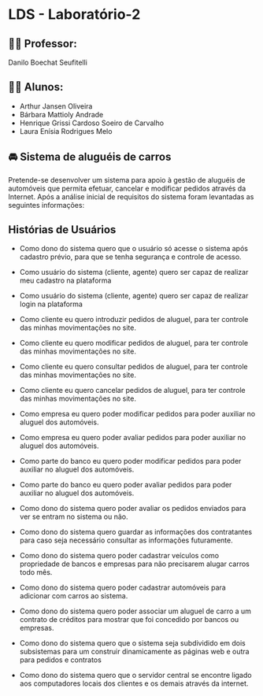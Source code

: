 # LDS - Laboratório-2

## 👨‍🏫 Professor:
Danilo Boechat Seufitelli

## 👨‍💻 Alunos:
* Arthur Jansen Oliveira  
* Bárbara Mattioly Andrade  
* Henrique Grissi Cardoso Soeiro de Carvalho
* Laura Enísia Rodrigues Melo

## 🚘 Sistema de aluguéis de carros
Pretende-se desenvolver um sistema para apoio à gestão de aluguéis de automóveis que permita efetuar, cancelar e modificar pedidos através da Internet. Após a análise inicial de requisitos do sistema foram levantadas as seguintes informações:

## Histórias de Usuários 
* Como dono do sistema quero que o usuário só acesse o sistema após cadastro prévio, para que se tenha segurança e controle de acesso.

* Como usuário do sistema (cliente, agente) quero ser capaz de realizar meu cadastro na plataforma

* Como usuário do sistema (cliente, agente) quero ser capaz de realizar login na plataforma

* Como cliente eu quero introduzir pedidos de aluguel, para ter controle das minhas movimentações no site.

* Como cliente eu quero modificar pedidos de aluguel, para ter controle das minhas movimentações no site.

* Como cliente eu quero consultar pedidos de aluguel, para ter controle das minhas movimentações no site.

* Como cliente eu quero cancelar pedidos de aluguel, para ter controle das minhas movimentações no site.

* Como empresa eu quero poder modificar pedidos para poder auxiliar no aluguel dos automóveis.

* Como empresa eu quero poder avaliar pedidos para poder auxiliar no aluguel dos automóveis.

* Como parte do banco eu quero poder modificar pedidos para poder auxiliar no aluguel dos automóveis.

* Como parte do banco eu quero poder avaliar pedidos para poder auxiliar no aluguel dos automóveis.

* Como dono do sistema quero poder avaliar os pedidos enviados para ver se entram no sistema ou não.

* Como dono do sistema quero guardar as informações dos contratantes para caso seja necessário consultar as informações futuramente.

* Como dono do sistema quero poder cadastrar veículos como propriedade de bancos e empresas para não precisarem alugar carros todo mês.

* Como dono do sistema quero poder cadastrar automóveis para adicionar com carros ao sistema.

* Como dono do sistema quero poder associar um aluguel de carro a um contrato de créditos para mostrar que foi concedido por bancos ou empresas.

* Como dono do sistema quero que o sistema seja subdividido em dois subsistemas para um construir dinamicamente as páginas web e outra para pedidos e contratos

* Como dono do sistema quero que o servidor central se encontre ligado aos computadores locais  dos clientes e os demais através da internet.
